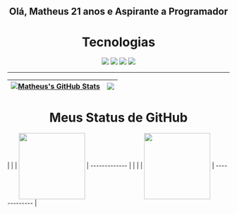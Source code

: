 <h2 align="center"> Olá, Matheus 21 anos e Aspirante a Programador </h2>

<h1 align="center"> Tecnologias </h1>

<p align="center">
<img src="https://img.shields.io/badge/-HTML5-E34F26?style=flat-square&logo=html5&logoColor=white"/>
<img src="https://img.shields.io/badge/-CSS3-1572B6?style=flat-square&logo=css3"/>
<img src="https://img.shields.io/badge/-JavaScript-black?style=flat-square&logo=javascript"/>
<img src="https://img.shields.io/badge/-GitHub-black?style=flat-square&logo=github"/>
</p>

---


| <a href="https://github.com/matheushmmarcondes/github-readme-stats"><img src="https://github-readme-stats-mu-lake.vercel.app/api?username=matheushmmarcondes&show_icons=true&include_all_commits=true&theme=vue&hide_border=true&exclude_repo=github-readme-stats&" alt="Matheus's GitHub Stats" /></a> | <a href="https://github.com/matheushmmarcondes/github-readme-stats"><img src="https://github-readme-stats-mu-lake.vercel.app/api/top-langs/?username=matheushmmarcondes&layout=compact&theme=vue&hide_border=true&exclude_repo=github-readme-stats" /></a> |
| ------------- | ------------- |

<h1 align="center"> Meus Status de GitHub</h1>

<picture align="center">
  |<source
    srcset="https://github-readme-stats-mu-lake.vercel.app/api?username=matheushmmarcondes&show_icons=true&theme=vue&hide_border=true"
    media="(prefers-color-scheme: dark)"
  /> | <source
    srcset="https://github-readme-stats-mu-lake.vercel.app/api?username=matheushmmarcondes&show_icons=true&theme=default&hide_border=true"
    media="(prefers-color-scheme: light), (prefers-color-scheme: no-preference)"
  />|
  <img height=150 align="center" src="https://github-readme-stats-mu-lake.vercel.api?username=matheushmmarcondes&show_icons=true&hide_border=true"/> 
  | ------------- |
</picture>

<picture align="center">
  |<source
    align="center" srcset="https://github-readme-stats-mu-lake.vercel.app/api/top-langs/?username=matheushmmarcondes&theme=github_dark&layout=compact&include_all_commits=true&exclude_repo=github-readme-stats&hide_border=true,matheushmmarcondes.github.io"
    media="(prefers-color-scheme: dark)"
  /> | <source
    align="center" srcset="https://github-readme-stats-mu-lake.vercel.app/api/top-langs/?username=matheushmmarcondes&theme=default&layout=compact&exclude_repo=github-readme-stats&hide_border=true,matheushmmarcondes.github.io"
    media="(prefers-color-scheme: light), (prefers-color-scheme: no-preference)"
  />|
 <img height=150 align="center" src="https://github-readme-stats-mu-lake.vercel.app/api/top-langs/?username=matheushmmarcondes=&layout=compact&=&exclude_repo=github-readme-stats&langs_count=8&card_width=320&hide_border=true",matheushmmarcondes.github.io" />
  | ------------- |
</picture> 

